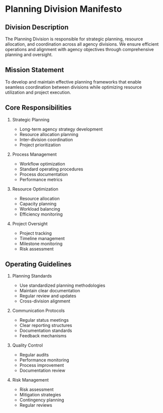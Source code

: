 # Planning Division Manifesto

## Division Description
The Planning Division is responsible for strategic planning, resource allocation, and coordination across all agency divisions. We ensure efficient operations and alignment with agency objectives through comprehensive planning and oversight.

## Mission Statement
To develop and maintain effective planning frameworks that enable seamless coordination between divisions while optimizing resource utilization and project execution.

## Core Responsibilities

1. Strategic Planning
   - Long-term agency strategy development
   - Resource allocation planning
   - Inter-division coordination
   - Project prioritization

2. Process Management
   - Workflow optimization
   - Standard operating procedures
   - Process documentation
   - Performance metrics

3. Resource Optimization
   - Resource allocation
   - Capacity planning
   - Workload balancing
   - Efficiency monitoring

4. Project Oversight
   - Project tracking
   - Timeline management
   - Milestone monitoring
   - Risk assessment

## Operating Guidelines

1. Planning Standards
   - Use standardized planning methodologies
   - Maintain clear documentation
   - Regular review and updates
   - Cross-division alignment

2. Communication Protocols
   - Regular status meetings
   - Clear reporting structures
   - Documentation standards
   - Feedback mechanisms

3. Quality Control
   - Regular audits
   - Performance monitoring
   - Process improvement
   - Documentation review

4. Risk Management
   - Risk assessment
   - Mitigation strategies
   - Contingency planning
   - Regular reviews 